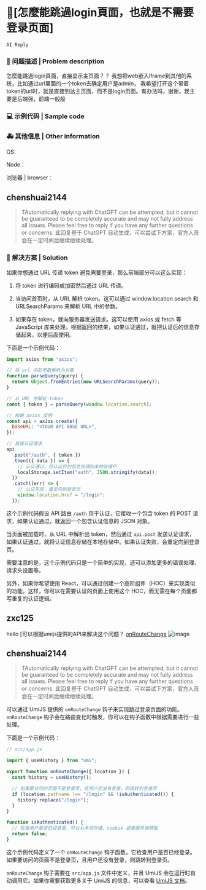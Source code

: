 # 🧐[怎麼能跳過login頁面，也就是不需要登录页面]

`AI Reply`

### 🧐 问题描述 | Problem description

怎麼能跳過login頁面，直接显示主页面？？
我想把web嵌入iframe到其他的系统，比如通过url里面的一个token去确定用户是admin，
我希望打开这个带着token的url时，就是直接到达主页面，而不是login页面。有办法吗，谢谢，我主要是后端强，前端一般般

<!--
详细地描述问题，让大家都能理解
Describe the problem in detail so that everyone can understand it
-->

### 💻 示例代码 | Sample code

<!--
一个最小可重现的代码，让开发者可以快速的定位问题
A minimal reproducible code that allows developers to quickly locate problems
-->

### 🚑 其他信息 | Other information

<!--
如截图等其他信息可以贴在这里
Other information such as screenshots can be posted here
-->

OS:

Node：

浏览器 | browser：

## chenshuai2144

> TAutomatically replying with ChatGPT can be attempted, but it cannot be guaranteed to be completely accurate and may not fully address all issues. Please feel free to reply if you have any further questions or concerns.
> 此回复基于 ChatGPT 自动生成，可以尝试下方案，官方人员会在一定时间后继续继续处理。

### 📝 解决方案 | Solution

如果你想通过 URL 传递 token 避免需要登录，那么前端部分可以这么实现：

1. 将 token 进行编码或加密然后通过 URL 传递。

2. 当访问首页时，从 URL 解析 token。这可以通过 window.location.search 和 URLSearchParams 来解析 URL 中的参数。

3. 如果存在 token，就向服务器发送请求。这可以使用 axios 或 fetch 等 JavaScript 库来处理。根据返回的结果，如果认证通过，就把认证后的信息存储起来，以便后面使用。

下面是一个示例代码：

```javascript
import axios from "axios";

// 将 url 中的参数解析为对象
function parseQuery(query) {
  return Object.fromEntries(new URLSearchParams(query));
}

// 从 URL 中解析 token
const { token } = parseQuery(window.location.search);

// 构建 axios 实例
const api = axios.create({
  baseURL: "<YOUR API BASE URL>",
});

// 发送认证请求
api
  .post("/auth", { token })
  .then(({ data }) => {
    // 认证通过，将认证后的信息存储到本地存储中
    localStorage.setItem("auth", JSON.stringify(data));
  })
  .catch((err) => {
    // 认证失败，重定向到登录页
    window.location.href = "/login";
  });
```

这个示例代码假设 API 路由 `/auth` 用于认证，它接收一个包含 token 的 POST 请求，如果认证通过，就返回一个包含认证信息的 JSON 对象。

当页面被加载时，从 URL 中解析出 token，然后通过 `api.post` 发送认证请求，如果认证通过，就将认证信息存储在本地存储中。如果认证失败，会重定向到登录页。

需要注意的是，这个示例代码只是一个简单的实现，还可以添加更多的错误处理、请求头设置等。

另外，如果你希望使用 React，可以通过创建一个高阶组件（HOC）来实现类似的功能。这样，你可以在需要认证的页面上使用这个 HOC，而无需在每个页面都写重复的认证逻辑。

## zxc125

hello [可以根据umijs提供的API来解决这个问题？
[onRouteChange](https://umijs.org/docs/api/runtime-config#onroutechange-routes-clientroutes-location-action-basename-isfirst-)
![image](https://user-images.githubusercontent.com/54338748/229456738-e5b73900-d9a6-484c-a77b-f3954db91e7e.png)

## chenshuai2144

> TAutomatically replying with ChatGPT can be attempted, but it cannot be guaranteed to be completely accurate and may not fully address all issues. Please feel free to reply if you have any further questions or concerns.
> 此回复基于 ChatGPT 自动生成，可以尝试下方案，官方人员会在一定时间后继续继续处理。

可以通过 UmiJS 提供的 `onRouteChange` 钩子来实现跳过登录页面的功能。`onRouteChange` 钩子会在路由变化时触发，你可以在钩子函数中根据需要进行一些处理。

下面是一个示例代码：

```javascript
// src/app.js

import { useHistory } from "umi";

export function onRouteChange({ location }) {
  const history = useHistory();

  // 如果要访问的页面不是登录页，且用户还没有登录，则跳转到登录页
  if (location.pathname !== "/login" && !isAuthenticated()) {
    history.replace("/login");
  }
}

function isAuthenticated() {
  // 检查用户是否已经登录，可以从本地存储、cookie 或者服务端获取
  return false;
}
```

这个示例代码定义了一个 `onRouteChange` 钩子函数，它检查用户是否已经登录。如果要访问的页面不是登录页，且用户还没有登录，则跳转到登录页。

`onRouteChange` 钩子需要在 `src/app.js` 文件中定义，并且 UmiJS 会在运行时自动调用它。如果你需要获取更多关于 UmiJS 的信息，可以查看 [UmiJS 文档](https://umijs.org/docs/)。
